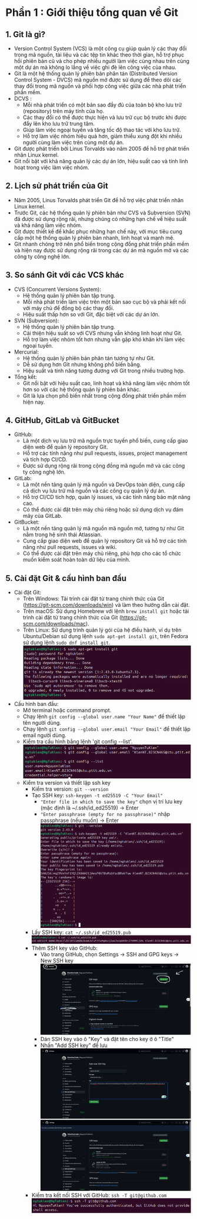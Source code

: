 # Phần 1 : Giới thiệu tổng quan về Git
## 1. **Git là gì?**
* Version Control System (VCS) là một công cụ giúp quản lý các thay đổi trong mã nguồn, tài liệu và các tệp tin khác theo thời gian, hỗ trợ phục hồi phiên bản cũ và cho phép nhiều người làm việc cùng nhau trên cùng một dự án mà không lo lắng về việc ghi đè lên công việc của nhau.
* Git là một hệ thống quản lý phiên bản phân tán (Distributed Version Control System - DVCS) mã nguồn mở được sử dụng để theo dõi các thay đổi trong mã nguồn và phối hợp công việc giữa các nhà phát triển phần mềm.
* DCVS : 
    - Mỗi nhà phát triển có một bản sao đầy đủ của toàn bộ kho lưu trữ (repository) trên máy tính của họ.
    - Các thay đổi có thể được thực hiện và lưu trữ cục bộ trước khi được đẩy lên kho lưu trữ trung tâm.
    - Giúp làm việc ngoại tuyến và tăng tốc độ thao tác với kho lưu trữ.
    - Hỗ trợ làm việc nhóm hiệu quả hơn, giảm thiểu xung đột khi nhiều người cùng làm việc trên cùng một dự án.
* Git được phát triển bởi Linus Torvalds vào năm 2005 để hỗ trợ phát triển nhân Linux kernel.
* Git nổi bật với khả năng quản lý các dự án lớn, hiệu suất cao và tính linh hoạt trong việc làm việc nhóm.
## 2. **Lịch sử phát triển của Git**
* Năm 2005, Linus Torvalds phát triển Git để hỗ trợ việc phát triển nhân Linux kernel.
* Trước Git, các hệ thống quản lý phiên bản như CVS và Subversion (SVN) đã được sử dụng rộng rãi, nhưng chúng có những hạn chế về hiệu suất và khả năng làm việc nhóm.
* Git được thiết kế để khắc phục những hạn chế này, với mục tiêu cung cấp một hệ thống quản lý phiên bản nhanh, linh hoạt và mạnh mẽ.
* Git nhanh chóng trở nên phổ biến trong cộng đồng phát triển phần mềm và hiện nay được sử dụng rộng rãi trong các dự án mã nguồn mở và các công ty công nghệ lớn.
## 3. **So sánh Git với các VCS khác**
* CVS (Concurrent Versions System):
    - Hệ thống quản lý phiên bản tập trung.
    - Mỗi nhà phát triển làm việc trên một bản sao cục bộ và phải kết nối với máy chủ để đồng bộ các thay đổi.
    - Hiệu suất thấp hơn so với Git, đặc biệt với các dự án lớn.
* SVN (Subversion):
    - Hệ thống quản lý phiên bản tập trung.
    - Cải thiện hiệu suất so với CVS nhưng vẫn không linh hoạt như Git.
    - Hỗ trợ làm việc nhóm tốt hơn nhưng vẫn gặp khó khăn khi làm việc ngoại tuyến.
* Mercurial:
    - Hệ thống quản lý phiên bản phân tán tương tự như Git.
    - Dễ sử dụng hơn Git nhưng không phổ biến bằng.
    - Hiệu suất và tính năng tương đương với Git trong nhiều trường hợp.
* Tổng kết:
    - Git nổi bật với hiệu suất cao, linh hoạt và khả năng làm việc nhóm tốt hơn so với các hệ thống quản lý phiên bản khác.
    - Git là lựa chọn phổ biến nhất trong cộng đồng phát triển phần mềm hiện nay.
## 4. **GitHub, GitLab và GitBucket**
* GitHub:
    - Là một dịch vụ lưu trữ mã nguồn trực tuyến phổ biến, cung cấp giao diện web để quản lý repository Git.
    - Hỗ trợ các tính năng như pull requests, issues, project management và tích hợp CI/CD.
    - Được sử dụng rộng rãi trong cộng đồng mã nguồn mở và các công ty công nghệ lớn.
* GitLab:
    - Là một nền tảng quản lý mã nguồn và DevOps toàn diện, cung cấp cả dịch vụ lưu trữ mã nguồn và các công cụ quản lý dự án.
    - Hỗ trợ CI/CD tích hợp, quản lý issues, và các tính năng bảo mật nâng cao.
    - Có thể được cài đặt trên máy chủ riêng hoặc sử dụng dịch vụ đám mây của GitLab.
* GitBucket:
    - Là một nền tảng quản lý mã nguồn mã nguồn mở, tương tự như Git nằm trong hệ sinh thái Atlassian.
    - Cung cấp giao diện web để quản lý repository Git và hỗ trợ các tính năng như pull requests, issues và wiki.
    - Có thể được cài đặt trên máy chủ riêng, phù hợp cho các tổ chức muốn kiểm soát hoàn toàn dữ liệu của mình.
## 5. **Cài đặt Git & cấu hình ban đầu**
* Cài đặt Git:
    - Trên Windows: Tải trình cài đặt từ trang chính thức của Git (https://git-scm.com/downloads/win) và làm theo hướng dẫn cài đặt.
    - Trên macOS: Sử dụng Homebrew với lệnh `brew install git` hoặc tải trình cài đặt từ trang chính thức của Git (https://git-scm.com/downloads/mac).
    - Trên Linux: Sử dụng trình quản lý gói của hệ điều hành, ví dụ trên Ubuntu/Debian sử dụng lệnh `sudo apt-get install git`, trên Fedora sử dụng lệnh `sudo dnf install git`.
  ![img.png](Image/img.png)
* Cấu hình ban đầu:
    - Mở terminal hoặc command prompt.
    - Chạy lệnh `git config --global user.name "Your Name"` để thiết lập tên người dùng.
    - Chạy lệnh `git config --global user.email "Your Email"` để thiết lập email người dùng.
    - Kiểm tra cấu hình bằng lệnh 'git config --list'.
  ![img_1.png](Image/img_1.png)
  * Kiểm tra version và thiết lập ssh key
    - Kiểm tra version: `git --version`
    - Tạo SSH key: `ssh-keygen -t ed25519 -C "Your Email"`
      + `"Enter file in which to save the key"` chọn vị trí lưu key (mặc định là ~/.ssh/id_ed25519) -> Enter
      + `"Enter passphrase (empty for no passphrase)"` nhập passphrase (nếu muốn) -> Enter
    ![img_2.png](Image/img_2.png)
    - Lấy SSH key: `cat ~/.ssh/id_ed25519.pub`
    ![img_3.png](Image/img_3.png)
    - Thêm SSH key vào GitHub:
      + Vào trang GitHub, chọn Settings -> SSH and GPG keys -> New SSH key
      ![img_4.png](Image/img_4.png)
      + Dán SSH key vào ô "Key" và đặt tên cho key ở ô "Title"
      + Nhấn "Add SSH key" để lưu
      ![img_5.png](Image/img_5.png)
      ![img_6.png](Image/img_6.png)
    - Kiểm tra kết nối SSH với GitHub: `ssh -T git@github.com`
    ![img_7.png](Image/img_7.png)
    
